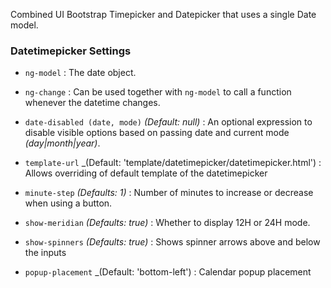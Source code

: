 Combined UI Bootstrap Timepicker and Datepicker that uses a single Date model.

### Datetimepicker Settings ###

 * `ng-model`
 	:
 	The date object.

 * `ng-change`
 	:
 	Can be used together with `ng-model` to call a function whenever the datetime changes.

 * `date-disabled (date, mode)`
 	_(Default: null)_ :
 	An optional expression to disable visible options based on passing date and current mode _(day|month|year)_.

 * `template-url`
  _(Default: 'template/datetimepicker/datetimepicker.html') :
  Allows overriding of default template of the datetimepicker
 
 * `minute-step`
 	_(Defaults: 1)_ :
 	 Number of minutes to increase or decrease when using a button.

 * `show-meridian`
 	_(Defaults: true)_ :
 	Whether to display 12H or 24H mode.

 * `show-spinners`
    _(Defaults: true)_ :
     Shows spinner arrows above and below the inputs

 * `popup-placement`
  _(Default: 'bottom-left') :
  Calendar popup placement